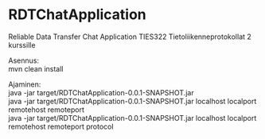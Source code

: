 # RDTChatApplication
Reliable Data Transfer Chat Application TIES322 Tietoliikenneprotokollat 2 kurssille

Asennus:  
mvn clean install

Ajaminen:  
java -jar target/RDTChatApplication-0.0.1-SNAPSHOT.jar  
java -jar target/RDTChatApplication-0.0.1-SNAPSHOT.jar localhost localport remotehost remoteport  
java -jar target/RDTChatApplication-0.0.1-SNAPSHOT.jar localhost localport remotehost remoteport protocol  
